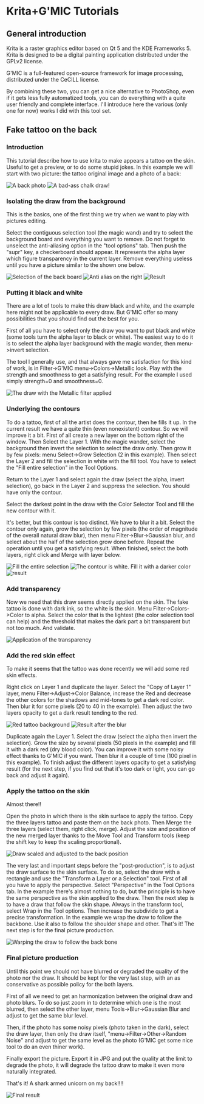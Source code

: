 # Krita+G'MIC Tutorials

## General introduction

Krita is a raster graphics editor based on Qt 5 and the KDE Frameworks 5. Krita is designed to be a digital painting application distributed under the GPLv2 license.

G'MIC is a full-featured open-source framework for image processing, distributed under the CeCILL license.

By combining these two, you can get a nice alternative to PhotoShop, even if it gets less fully automatized tools, you can do everything with a quite user friendly and complete interface.
I'll introduce here the various (only one for now) works I did with this tool set.

## Fake tattoo on the back

### Introduction

This tutorial describe how to use krita to make appears a tattoo on the skin. Useful to get a preview, or to do some stupid jokes. In this example we will start with two picture: the tattoo original image and a photo of a back:

![A back photo](./images/dos.jpeg) ![A bad-ass chalk draw!](./images/yskjdkD.jpg)

### Isolating the draw from the background

This is the basics, one of the first thing we try when we want to play with pictures editing.

Select the contiguous selection tool (the magic wand) and try to select the background board and everything you want to remove. Do not forget to unselect the anti-aliasing option in the "tool options" tab.
Then push the "supr" key, a checkerboard should appear. It represents the alpha layer which figure transparency in the current layer.
Remove everything useless until you have a picture similar to the shown one below.

![Selection of the back board](./images/selectboard.jpg) ![Anti alias on the right](./images/selectalias.jpg) ![Result](./images/drawwithoutboard.jpg)

### Putting it black and white

There are a lot of tools to make this draw black and white, and the example here might not be applicable to every draw. But G'MIC offer so many possibilities that you should find out the best for you.

First of all you have to select only the draw you want to put black and white (some tools turn the alpha layer to black or white). The easiest way to do it is to select the alpha layer background with the magic wander, then menu->invert selection.

The tool I generally use, and that always gave me satisfaction for this kind of work, is in Filter->G'MIC menu->Colors->Metallic look. Play with the strength and smoothness to get a satisfying result. For the example I used simply strength=0 and smoothness=0.

![The draw with the Metallic filter applied](./images/black&whitedraw.jpg)

### Underlying the contours

To do a tattoo, first of all the artist does the contour, then he fills it up. In the current result we have a quite thin (even nonexistent) contour. So we will improve it a bit. First of all create a new layer on the bottom right of the window. Then Select the Layer 1. With the magic wander, select the background then invert the selection to select the draw only. Then grow it by few pixels: menu Select->Grow Selection (2 in this example).
Then select the Layer 2 and fill the selection in white with the fill tool. You have to select the "Fill entire selection" in the Tool Options.

Return to the Layer 1 and select again the draw (select the alpha, invert selection), go back in the Layer 2 and suppress the selection. You should have only the contour.

Select the darkest point in the draw with the Color Selector Tool and fill the new contour with it.

It's better, but this contour is too distinct. We have to blur it a bit. Select the contour only again, grow the selection by few pixels (the order of magnitude of the overall natural draw blur), then menu Filter->Blur->Gaussian blur, and select about the half of the selection grow done before. Repeat the operation until you get a satisfying result. When finished, select the both layers, right click and Merge with layer below.

![Fill the entire selection](./images/fillentireselection.jpg) ![The contour is white. Fill it with a darker color](./images/whitecontour.jpg) ![result](./images/bluredcontour.jpg)

### Add transparency

Now we need that this draw seems directly applied on the skin. The fake tattoo is done with dark ink, so the white is the skin. Menu Filter->Colors->Color to alpha. Select the color that is the lightest (the color selection tool can help) and the threshold that makes the dark part a bit transparent but not too much. And validate.

![Application of the transparency](./images/transparency.jpg)

### Add the red skin effect

To make it seems that the tattoo was done recently we will add some red skin effects.

Right click on Layer 1 and duplicate the layer. Select the "Copy of Layer 1" layer, menu Filter->Adjust->Color Balance, increase the Red and decrease the other colors for the shadows and mid-tones to get a dark red color. Then blur it for some pixels (20 to 40 in the example). Then adjust the two layers opacity to get a dark result tending to the red.

![Red tattoo background](./images/reddraw.jpg) ![Result after the blur](./images/redresult.jpg)

Duplicate again the Layer 1. Select the draw (select the alpha then invert the selection). Grow the size by several pixels (50 pixels in the example) and fill it with a dark red (dry blood color). You can improve it with some noisy effect thanks to G'MIC if you want. Then blur it a couple of time (100 pixel in this example). To finish adjust the different layers opacity to get a satisfying result (for the next step, if you find out that it's too dark or light, you can go back and adjust it again).



### Apply the tattoo on the skin

Almost there!!

Open the photo in which there is the skin surface to apply the tattoo. Copy the three layers tattoo and paste them on the back photo. Then Merge the three layers (select them, right click, merge).
Adjust the size and position of the new merged layer thanks to the Move Tool and Transform tools (keep the shift key to keep the scaling proportional).

![Draw scaled and adjusted to the back position](./images/rotatedadjusted.jpg)

The very last and important steps before the "post-production", is to adjust the draw surface to the skin surface. To do so, select the draw with a rectangle and use the "Transform a Layer or a Selection" tool. First of all you have to apply the perspective. Select "Perspective" in the Tool Options tab. In the example there's almost nothing to do, but the principle is to have the same perspective as the skin applied to the draw.
Then the next step is to have a draw that follow the skin shape. Always in the transform tool, select Wrap in the Tool options. Then increase the subdivide to get a precise transformation. In the example we wrap the draw to follow the backbone. Use it also to follow the shoulder shape and other. That's it! The next step is for the final picture production.

![Warping the draw to follow the back bone](./images/surfacewrap.jpg)

### Final picture production

Until this point we should not have blurred or degraded the quality of the photo nor the draw. It should be kept for the very last step, with an as conservative as possible policy for the both layers.

First of all we need to get an harmonization between the original draw and photo blurs. To do so just zoom in to determine which one is the most blurred, then select the other layer, menu Tools->Blur->Gaussian Blur and adjust to get the same blur level.

Then, if the photo has some noisy pixels (photo taken in the dark), select the draw layer, then only the draw itself,  "menu->Filter->Other->Random Noise" and adjust to get the same level as the photo (G'MIC get some nice tool to do an even thiner work).

Finally export the picture. Export it in JPG and put the quality at the limit to degrade the photo, it will degrade the tattoo draw to make it even more naturally integrated.

That's it! A shark armed unicorn on my back!!!!

![Final result](./images/final.jpg)
